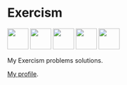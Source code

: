 # Exercism

<img src="https://cdn.rawgit.com/stepankuzmin/exercism/master/clojure-icon.png" width="48">
<img src="https://cdn.rawgit.com/stepankuzmin/exercism/master/elm-icon.png" width="48">
<img src="https://cdn.rawgit.com/stepankuzmin/exercism/master/erlang-icon.svg" width="48">
<img src="https://cdn.rawgit.com/stepankuzmin/exercism/master/ocaml-icon.png" width="48">
<img src="https://cdn.rawgit.com/stepankuzmin/exercism/master/rust-icon.png" width="48">

My Exercism problems solutions.

[My profile](http://exercism.io/stepankuzmin).
